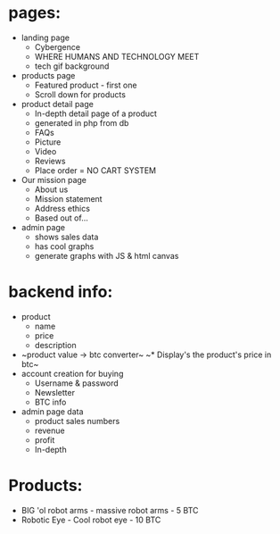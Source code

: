 # pages:
- landing page
  * Cybergence
  * WHERE HUMANS AND TECHNOLOGY MEET
  * tech gif background
- products page
  * Featured product - first one
  * Scroll down for products
- product detail page
  * In-depth detail page of a product
  * generated in php from db
  * FAQs
  * Picture
  * Video
  * Reviews
  * Place order = NO CART SYSTEM
- Our mission page
  * About us
  * Mission statement
  * Address ethics
  * Based out of...
- admin page
  * shows sales data
  * has cool graphs
  * generate graphs with JS & html canvas
  

# backend info:
- product
  * name
  * price
  * description
- ~product value -> btc converter~ 
  ~* Display's the product's price in btc~
- account creation for buying
  * Username & password
  * Newsletter
  * BTC info
- admin page data
  * product sales numbers
  * revenue
  * profit
  * In-depth
 


# Products:
  - BIG 'ol robot arms - massive robot arms - 5 BTC
  - Robotic Eye - Cool robot eye - 10 BTC

